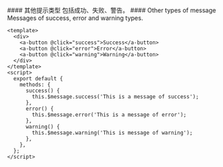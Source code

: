 <cn>
#### 其他提示类型
包括成功、失败、警告。
</cn>

<us>
#### Other types of message
Messages of success, error and warning types.
</us>

```tpl
<template>
  <div>
    <a-button @click="success">Success</a-button>
    <a-button @click="error">Error</a-button>
    <a-button @click="warning">Warning</a-button>
  </div>
</template>
<script>
  export default {
    methods: {
      success() {
        this.$message.success('This is a message of success');
      },
      error() {
        this.$message.error('This is a message of error');
      },
      warning() {
        this.$message.warning('This is message of warning');
      },
    },
  };
</script>
```
